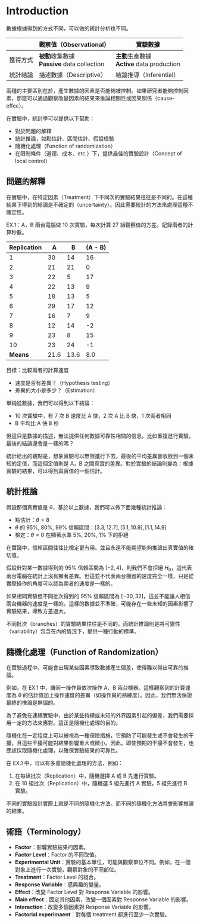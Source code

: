 # Introduction

數據根據得到的方式不同，可以做的統計分析也不同。

|          | 觀察值（Observational）                          | 實驗數據                                        |
| -------- | ------------------------------------------------ | ----------------------------------------------- |
| 獲得方式 | **被動**收集數據<br/>**Passive** data collection | **主動**生產數據<br/>**Active** data production |
| 統計結論 | 描述數據（Descriptive）                          | 結論推導（Inferential）                         |

兩種的主要區別在於，產生數據的因素是否能夠被控制。如果研究者能夠控制因素，那麼可以通過觀察改變因素的結果來推論相關性或因果關係（cause-effec）。

在實驗中，統計學可以提供以下幫助：
- 對於問題的解釋
- 統計推論，如點估計、區間估計、假設檢驗
- 隨機化處理（Function of randomization）
- 在限制條件（道德、成本、etc.）下，提供最佳的實驗設計（Concept of local
control）

## 問題的解釋

在實驗中，在特定因素（Treatment）下不同次的實驗結果往往是不同的。在這種結果下得到的結論是不確定的（uncertainty）。因此需要統計的方法來處理這種不確定性。

EX.1：A，B 兩台電腦做 10 次實驗，每次計算 27 組觀察值的方差。記錄兩者的計算秒數。

| Replication | A    | B    | (A - B) |
| ----------- | ---- | ---- | ------- |
| 1           | 30   | 14   | 16      |
| 2           | 21   | 21   | 0       |
| 3           | 22   | 5    | 17      |
| 4           | 22   | 13   | 9       |
| 5           | 18   | 13   | 5       |
| 6           | 29   | 17   | 12      |
| 7           | 16   | 7    | 9       |
| 8           | 12   | 14   | -2      |
| 9           | 23   | 8    | 15      |
| 10          | 23   | 24   | -1      |
| **Means**   | 21.6 | 13.6 | 8.0     |

目標：比較兩者的計算速度
- 速度是否有差異？（Hypothesis testing）
- 差異的大小是多少？（Estimation）

單純從數據，我們可以得到以下結論：
- 10 次實驗中，有 7 次 B 速度比 A 快，2 次 A 比 B 快，1 次兩者相同
- B 平均比 A 快 8 秒

但這只是數據的描述，無法提供任何數據可靠性相關的信息。比如重複進行實驗，最後的結論還會是一樣的嗎？

統計給出的觀點是，想象實驗可以無限進行下去，最後的平均差異會收斂到一個未知的定值，而這個定值則是 A，B 之間真實的差異。對於實驗的結論則變為：根據實驗的結果，可以得到真實值的一個估計。

## 統計推論

假設那個真實值是 $\theta$，基於以上數據，我們可以做下面幾種統計推論：
- 點估計：$\theta=8$
- $\theta$ 的 95%, 80%, 99% 信賴區間：$[3.3,12.7],[5.1,10.9], [1.1,14.9]$
- 檢定：$\theta=0$ 在顯著水準 5%, 20%, 1% 下的拒絕

在實踐中，信賴區間往往比檢定更有用。並且永遠不能期望能夠推論出真實值的確切值。

假設針對某一數據得到的 95% 信賴區間為 $[-2,4]$，則我們不會拒絕 $H_0$，這代表兩台電腦在統計上沒有顯著差異。但這並不代表兩台機器的速度完全一樣，只是從實際操作的角度可以認為兩者的速度是一樣的。

如果相同實驗但不同批次得到的 95% 信賴區間為 $[-30,32]$，這並不能讓人相信兩台機器的速度是一樣的。這樣的數據並不準確，可能存在一些未知的因素影響了實驗結果，導致方差過大。

不同批次（branches）的實驗結果往往是不同的。而統計推論則是將可變性（variability）包含在內的情況下，提供一種行動的標準。

## 隨機化處理（Function of Randomization）

在實驗過程中，可能會出現某些因素導致數據產生偏差，使得難以得出可靠的推論。

例如，在 EX.1 中，讓同一操作員依次操作 A、B 兩台機器。這樣觀察到的計算速度為 $\theta$ 的估計值加上操作速度的差異（如操作員的熟練度）。因此，我們無法保證最終的推論是無偏的。

為了避免在連續實驗中，由於某些持續或未知的外界因素引起的偏差，我們需要採用一定的方法來應對。這正是隨機化處理的目的。

隨機化在一定程度上可以被視為一種保險措施，它預防了可能發生或不會發生的干擾，且這些干擾可能對結果影響重大或微小。因此。即使預期的干擾不會發生，也應該採取隨機化處理，以確保實驗結果的可靠性。

在 EX.1 中，可以有多重隨機化處理的方法，例如：
1. 在每組批次（Replication）中，隨機選擇 A 或 B 先進行實驗。
2. 在 10 組批次（Replication）中，隨機選 5 組先進行 A 實驗，5 組先進行 B 實驗。

不同的實驗設計實際上就是不同的隨機化方法。而不同的隨機化方法將會影響推論的結果。

## 術語（Terminology）

- **Factor**：影響實驗結果的因素。
- **Factor Level**：Factor 的不同取值。
- **Experimental Unit**：實驗的基本單位，可能與觀察單位不同。例如，在一個對象上進行一次實驗，觀察對象的不同部位。
- **Treatment**：Factor Level 的組合。
- **Response Variable**：感興趣的變量。
- **Effect**：改變 Factor Level 對 Response Variable 的影響。
- **Main effect**：固定其他因素，改變一個因素對 Response Variable 的影響。
- **Interaction**：改變多個因素對 Response Variable 的影響。
- **Factorial experimaent**：對每個 treatment 都進行至少一次實驗。

